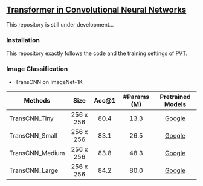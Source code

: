 ## [Transformer in Convolutional Neural Networks](https://arxiv.org/abs/2106.03180)

This repository is still under development...


### Installation

This repository exactly follows the code and the training settings of [PVT](https://github.com/whai362/PVT).


### Image Classification

- TransCNN on ImageNet-1K

|     Methods     |   Size    | Acc@1 | #Params (M) | Pretrained Models |
|-----------------|:---------:|:-----:|:-----------:|:-----------------:|
| TransCNN_Tiny   | 256 x 256 |  80.4 |     13.3    |     [Google](https://drive.google.com/file/d/1OwazUhr8awul-D07U-RQ-7Zl2o6Ki-zJ/view?usp=sharing)    |
| TransCNN_Small  | 256 x 256 |  83.1 |     26.5    |     [Google](https://drive.google.com/file/d/1XLzseiHvaZKiMJ6Ec4BdmLW-gmb5cuq5/view?usp=sharing)    |
| TransCNN_Medium | 256 x 256 |  83.8 |     48.3    |     [Google](https://drive.google.com/file/d/1OMuNIKDqISlxZcxvbuZerUc-ix_LYYUr/view?usp=sharing)    |
| TransCNN_Large  | 256 x 256 |  84.2 |     80.0    |     [Google](https://drive.google.com/file/d/12nRHmZqj3EVDuJA3Iq9E0vRP7ocaI7k3/view?usp=sharing)    |



